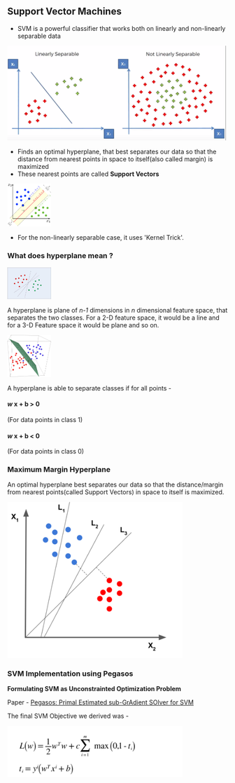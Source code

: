## Support Vector Machines

- SVM is a powerful classifier that works both on linearly and non-linearly separable data
<img src="img/linearly_separable.png" alt="Linear Separable" style="width: 500px;"/>

- Finds an optimal hyperplane, that best separates our data so that the distance from nearest points in space to itself(also called margin) is maximized
- These nearest points are called **Support Vectors**

<img src="img/svm_margin.png" alt="Support Vectors" style="width: 100px;"/>

- For the non-linearly separable case, it uses 'Kernel Trick'.

### What does hyperplane mean ?

<img src="img/hyperplanes.jpg" alt="Hyperplanes" style="width: 100px;"/>

A hyperplane is plane of _n-1_ dimensions in _n_ dimensional feature space, that separates the two classes. 
For a 2-D feature space, it would be a line and for a 3-D Feature space it would be plane and so on.

<img src="img/3d_hyperplane.png" alt="Hyperplanes" style="width: 100px;"/>



A hyperplane is able to separate classes if for all points -

#### **_w_ x** + b > 0 
(For data points in class 1)  
#### **_w_ x** + b < 0 
(For data points in  class 0)

### Maximum Margin Hyperplane 

An optimal hyperplane best separates our data so that the distance/margin from nearest points(called Support Vectors) in space to itself is maximized.

<img src="img/maximum_margin.png" alt="Hyperplanes" style="width: 400px;"/>

### SVM Implementation using Pegasos

**Formulating SVM as Unconstrainted Optimization Problem**

Paper - [Pegasos: Primal Estimated sub-GrAdient SOlver for SVM](http://www.ee.oulu.fi/research/imag/courses/Vedaldi/ShalevSiSr07.pdf)

The final SVM Objective we derived was -

<img src="img/loss.png" alt="Hinge Loss" style="width: 400px;"/>



